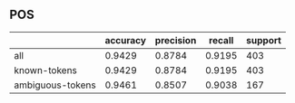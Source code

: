 
## POS

|                  | accuracy | precision | recall | support |
|------------------|----------|-----------|--------|---------|
| all              | 0.9429   | 0.8784    | 0.9195 | 403     |
| known-tokens     | 0.9429   | 0.8784    | 0.9195 | 403     |
| ambiguous-tokens | 0.9461   | 0.8507    | 0.9038 | 167     |

